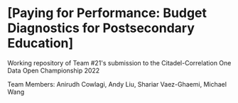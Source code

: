# [Paying for Performance: Budget Diagnostics for Postsecondary Education]

Working repository of Team #21's submission to the Citadel-Correlation One Data Open Championship 2022

Team Members: Anirudh Cowlagi, Andy Liu, Shariar Vaez-Ghaemi, Michael Wang
